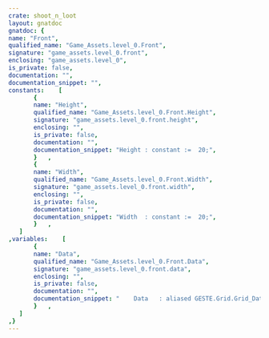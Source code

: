 ```yaml
---
crate: shoot_n_loot
layout: gnatdoc
gnatdoc: {
name: "Front",
qualified_name: "Game_Assets.level_0.Front",
signature: "game_assets.level_0.front",
enclosing: "game_assets.level_0",
is_private: false,
documentation: "",
documentation_snippet: "",
constants:    [
       {
       name: "Height",
       qualified_name: "Game_Assets.level_0.Front.Height",
       signature: "game_assets.level_0.front.height",
       enclosing: "",
       is_private: false,
       documentation: "",
       documentation_snippet: "Height : constant :=  20;",
       }   ,
       {
       name: "Width",
       qualified_name: "Game_Assets.level_0.Front.Width",
       signature: "game_assets.level_0.front.width",
       enclosing: "",
       is_private: false,
       documentation: "",
       documentation_snippet: "Width  : constant :=  20;",
       }   ,
   ]
,variables:    [
       {
       name: "Data",
       qualified_name: "Game_Assets.level_0.Front.Data",
       signature: "game_assets.level_0.front.data",
       enclosing: "",
       is_private: false,
       documentation: "",
       documentation_snippet: "    Data   : aliased GESTE.Grid.Grid_Data :=\n(( 0, 0, 0, 0, 0, 0, 0, 0, 0, 0, 0, 0, 0, 0, 0, 13),\n       ( 0, 0, 0, 0, 0, 0, 14, 15, 0, 0, 0, 0, 0, 0, 0, 16),\n       ( 0, 0, 0, 0, 0, 0, 17, 18, 0, 0, 0, 0, 0, 0, 0, 19),\n       ( 0, 0, 0, 0, 0, 0, 20, 21, 0, 0, 0, 0, 0, 0, 22, 13),\n       ( 0, 0, 0, 0, 0, 0, 23, 24, 0, 0, 0, 0, 0, 0, 0, 16),\n       ( 0, 0, 0, 0, 0, 0, 0, 0, 0, 0, 0, 0, 0, 0, 25, 19),\n       ( 0, 0, 0, 0, 0, 0, 0, 0, 0, 0, 0, 0, 0, 0, 0, 16),\n       ( 0, 0, 0, 0, 0, 0, 0, 0, 0, 0, 0, 0, 0, 0, 19, 0),\n       ( 0, 0, 0, 0, 0, 0, 0, 0, 0, 0, 0, 0, 0, 13, 0, 0),\n       ( 0, 0, 0, 0, 0, 0, 0, 0, 0, 0, 0, 26, 16, 0, 0, 0),\n       ( 0, 14, 15, 0, 0, 0, 0, 0, 0, 0, 0, 19, 0, 0, 0, 0),\n       ( 0, 17, 18, 0, 0, 0, 0, 0, 0, 25, 16, 0, 0, 0, 0, 0),\n       ( 0, 20, 21, 0, 0, 0, 0, 0, 0, 27, 0, 0, 0, 0, 0, 0),\n       ( 0, 23, 24, 0, 0, 0, 0, 0, 0, 28, 29, 30, 31, 29, 32, 0),\n       ( 0, 0, 0, 0, 0, 0, 0, 16, 0, 0, 0, 0, 0, 26, 16, 0),\n       ( 0, 0, 0, 0, 0, 22, 13, 0, 33, 34, 35, 36, 37, 0, 13, 0),\n       ( 0, 0, 0, 0, 0, 16, 0, 0, 0, 0, 0, 0, 38, 39, 16, 0),\n       ( 0, 0, 0, 26, 19, 0, 0, 0, 0, 0, 0, 0, 40, 0, 19, 0),\n       ( 0, 0, 25, 16, 0, 0, 0, 0, 0, 0, 0, 0, 41, 42, 28, 0),\n       ( 0, 0, 19, 0, 0, 0, 0, 0, 0, 0, 0, 0, 0, 0, 0, 0))      ;",
       }   ,
   ]
,}
---
```

